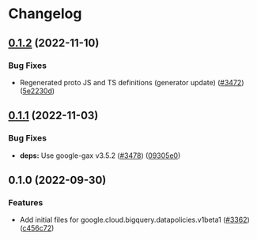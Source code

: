 # Changelog

## [0.1.2](https://github.com/googleapis/google-cloud-node/compare/bigquery-datapolicies-v0.1.1...bigquery-datapolicies-v0.1.2) (2022-11-10)


### Bug Fixes

* Regenerated proto JS and TS definitions (generator update) ([#3472](https://github.com/googleapis/google-cloud-node/issues/3472)) ([5e2230d](https://github.com/googleapis/google-cloud-node/commit/5e2230dfc4302bb2ac9628ff4200eb46509e103d))

## [0.1.1](https://github.com/googleapis/google-cloud-node/compare/bigquery-datapolicies-v0.1.0...bigquery-datapolicies-v0.1.1) (2022-11-03)


### Bug Fixes

* **deps:** Use google-gax v3.5.2 ([#3478](https://github.com/googleapis/google-cloud-node/issues/3478)) ([09305e0](https://github.com/googleapis/google-cloud-node/commit/09305e06548b89dc17bb3d3167e2d1e69588caa4))

## 0.1.0 (2022-09-30)


### Features

* Add initial files for google.cloud.bigquery.datapolicies.v1beta1 ([#3362](https://github.com/googleapis/google-cloud-node/issues/3362)) ([c456c72](https://github.com/googleapis/google-cloud-node/commit/c456c7225ed77862cd281e977db8267edb9fd506))
